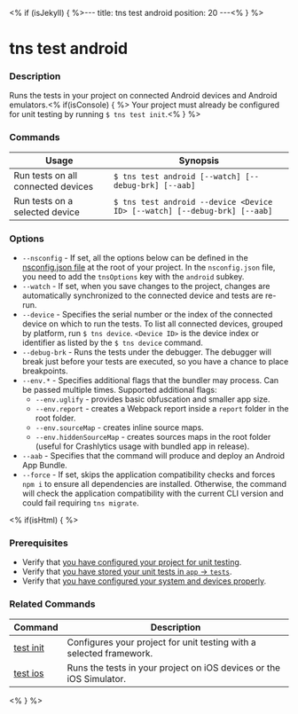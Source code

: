 <% if (isJekyll) { %>---
title: tns test android
position: 20
---<% } %>

# tns test android

### Description

Runs the tests in your project on connected Android devices and Android emulators.<% if(isConsole) { %> Your project must already be configured for unit testing by running `$ tns test init`.<% } %>

### Commands

Usage | Synopsis
------|-------
Run tests on all connected devices | `$ tns test android [--watch] [--debug-brk] [--aab]`
Run tests on a selected device | `$ tns test android --device <Device ID> [--watch] [--debug-brk] [--aab]`

### Options

* `--nsconfig` - If set, all the options below can be defined in the [nsconfig.json file](https://docs.nativescript.org/core-concepts/project-structure-app#the-nsconfigjson-file) at the root of your project. In the `nsconfig.json` file, you need to add the `tnsOptions` key with the `android` subkey.
* `--watch` - If set, when you save changes to the project, changes are automatically synchronized to the connected device and tests are re-run.
* `--device` - Specifies the serial number or the index of the connected device on which to run the tests. To list all connected devices, grouped by platform, run `$ tns device`. `<Device ID>` is the device index or identifier as listed by the `$ tns device` command.
* `--debug-brk` - Runs the tests under the debugger. The debugger will break just before your tests are executed, so you have a chance to place breakpoints.
* `--env.*` - Specifies additional flags that the bundler may process. Can be passed multiple times. Supported additional flags:
    *   `--env.uglify` - provides basic obfuscation and smaller app size.
    *   `--env.report` - creates a Webpack report inside a `report` folder in the root folder.
    *   `--env.sourceMap` - creates inline source maps.
    *   `--env.hiddenSourceMap` - creates sources maps in the root folder (useful for Crashlytics usage with bundled app in release).
* `--aab` - Specifies that the command will produce and deploy an Android App Bundle.
* `--force` - If set, skips the application compatibility checks and forces `npm i` to ensure all dependencies are installed. Otherwise, the command will check the application compatibility with the current CLI version and could fail requiring `tns migrate`.

<% if(isHtml) { %>

### Prerequisites

* Verify that [you have configured your project for unit testing](test-init.html).
* Verify that [you have stored your unit tests in `app` &#8594; `tests`](http://docs.nativescript.org/testing).
* Verify that [you have configured your system and devices properly](http://docs.nativescript.org/testing).

### Related Commands

Command | Description
--------|------------
[test init](test-init.html) | Configures your project for unit testing with a selected framework.
[test ios](test-ios.html) | Runs the tests in your project on iOS devices or the iOS Simulator.
<% } %>
